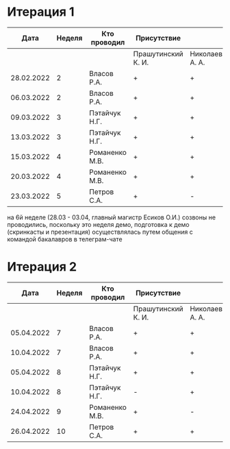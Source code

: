 # Итерация 1

| Дата | Неделя | Кто проводил | Присутствие |  |  |  |
| ---- | ------ | ------------ | ----------- | - | - | - | 
|  |   | | Прашутинский К. И. | Николаев А. А. | Алексеенко Б. | Шуняев А. В. | 
|  28.02.2022 | 2 | Власов Р.А. | + | + | + | + |
|  06.03.2022 | 2 | Власов Р.А. | + | + | + | + | 
|  09.03.2022 | 3 | Пэтайчук Н.Г. | + | + | - | - | 
|  13.03.2022 | 3 | Пэтайчук Н.Г. | + | + | + | - |
|  15.03.2022 | 4 | Романенко М.В. | + | + | + | + |
|  20.03.2022 | 4 | Романенко М.В. | + | + | + | + |
|  23.03.2022 | 5 | Петров С.А. | + | - | + | + |

на 6й неделе (28.03 - 03.04, главный магистр Есиков О.И.) созвоны не проводились, поскольку это неделя демо, подготовка к демо (скринкасты и презентация) осуществлялась путем общения с командой бакалавров в телеграм-чате

# Итерация 2

| Дата | Неделя | Кто проводил | Присутствие |  |  |  |
| ---- | ------ | ------------ | ----------- | - | - | - | 
|  |   | | Прашутинский К. И. | Николаев А. А. | Алексеенко Б. | Шуняев А. В. | 
|  05.04.2022 | 7 | Власов Р.А. | + | + | - | + |
|  10.04.2022 | 7 | Власов Р.А. | + | + | + | + | 
|  05.04.2022 | 8 | Пэтайчук Н.Г. | + | + | + | - |
|  10.04.2022 | 8 | Пэтайчук Н.Г. | - | + | + | + |
|  24.04.2022 | 9 | Романенко М.В. | + | - | + | + |
|  26.04.2022 | 10 | Петров С.А. | + | + | + | + |
